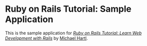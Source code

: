 # Ruby on Rails Tutorial: Sample Application

This is the sample application for
[*Ruby on Rails Tutorial:
Learn Web Development with Rails*](http://railstutorial.org/)
by [Michael Hartl](http://michaelhartl.com/).